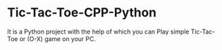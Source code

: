 # Tic-Tac-Toe-CPP-Python
It is a Python project with the help of which you can Play simple Tic-Tac-Toe or (O-X) game on your PC.
